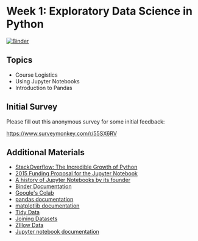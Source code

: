 # Week 1: Exploratory Data Science in Python

[![Binder](https://mybinder.org/badge_logo.svg)](https://mybinder.org/v2/gh/MUSA-620-Spring-2019/week-1/master?filepath=lecture-1.ipynb)

## Topics

- Course Logistics
- Using Jupyter Notebooks
- Introduction to Pandas

## Initial Survey

Please fill out this anonymous survey for some initial feedback:

https://www.surveymonkey.com/r/55SX6RV

## Additional Materials

- [StackOverflow: The Incredible Growth of Python](https://stackoverflow.blog/2017/09/06/incredible-growth-python/)
- [2015 Funding Proposal for the Jupyter Notebook](https://blog.jupyter.org/project-jupyter-computational-narratives-as-the-engine-of-collaborative-data-science-2b5fb94c3c58)
- [A history of Jupyter Notebooks by its founder](http://blog.fperez.org/2012/01/ipython-notebook-historical.html)
- [Binder Documentation](https://mybinder.readthedocs.io/en/latest/)
- [Google's Colab](https://colab.research.google.com/notebooks/welcome.ipynb)
- [pandas documentation](https://pandas.pydata.org/pandas-docs/stable/)
- [matplotlib documentation](https://matplotlib.org/)
- [Tidy Data](https://en.wikipedia.org/wiki/Tidy_data)
- [Joining Datasets](joining_infographic.jpg)
- [ZIllow Data](https://www.zillow.com/research/data/)
- [Jupyter notebook documentation](https://jupyter.readthedocs.io/en/latest/content-quickstart.html)
